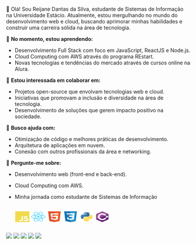 
👋 Olá! Sou Reijane Dantas da Silva, estudante de Sistemas de Informação na Universidade Estácio. Atualmente, estou mergulhando no mundo do desenvolvimento web e cloud, buscando aprimorar minhas habilidades e construir uma carreira sólida na área de tecnologia.

🔭 **No momento, estou aprendendo:**

* Desenvolvimento Full Stack com foco em JavaScript, ReactJS e Node.js.
* Cloud Computing com AWS através do programa REstart.
* Novas tecnologias e tendências do mercado através de cursos online na Alura.

🌱 **Estou interessada em colaborar em:**

* Projetos open-source que envolvam tecnologias web e cloud.
* Iniciativas que promovam a inclusão e diversidade na área de tecnologia.
* Desenvolvimento de soluções que gerem impacto positivo na sociedade.

🤔 **Busco ajuda com:**

* Otimização de código e melhores práticas de desenvolvimento.
* Arquitetura de aplicações em nuvem. 
* Conexão com outros profissionais da área e networking.

💬 **Pergunte-me sobre:**

* Desenvolvimento web (front-end e back-end).
* Cloud Computing com AWS.
* Minha jornada como estudante de Sistemas de Informação



  <div style="display: inline_block"><br>
  <img align="center" alt="Rafa-Js" height="30" width="40" src="https://raw.githubusercontent.com/devicons/devicon/master/icons/javascript/javascript-plain.svg">
  <img align="center" alt="Rafa-React" height="30" width="40" src="https://raw.githubusercontent.com/devicons/devicon/master/icons/react/react-original.svg">
  <img align="center" alt="Rafa-HTML" height="30" width="40" src="https://raw.githubusercontent.com/devicons/devicon/master/icons/html5/html5-original.svg">
  <img align="center" alt="Rafa-CSS" height="30" width="40" src="https://raw.githubusercontent.com/devicons/devicon/master/icons/css3/css3-original.svg">
  <img align="center" alt="Rafa-Python" height="30" width="40" src="https://raw.githubusercontent.com/devicons/devicon/master/icons/python/python-original.svg">
  <img align="center" alt="Rafa-Csharp" height="30" width="40" src="https://raw.githubusercontent.com/devicons/devicon/master/icons/csharp/csharp-original.svg">
</div>
  
  ##
 
<div> 
  <a href="https://www.youtube.com/channel/UCnGA-SBf2DvOliUNwsWB9QA" target="_blank"><img src="https://img.shields.io/badge/YouTube-FF0000?style=for-the-badge&logo=youtube&logoColor=white" target="_blank"></a>
  <a href="https://instagram.com/dantas.reijane" target="_blank"><img src="https://img.shields.io/badge/-Instagram-%23E4405F?style=for-the-badge&logo=instagram&logoColor=white" target="_blank"></a>
 	<a href="https://www.twitch.tv/reijanedantas" target="_blank"><img src="https://img.shields.io/badge/Twitch-9146FF?style=for-the-badge&logo=twitch&logoColor=white" target="_blank"></a>
  <a href = "mailto:contatorreijane.tec@gmail.com"><img src="https://img.shields.io/badge/-Gmail-%23333?style=for-the-badge&logo=gmail&logoColor=white" target="_blank"></a>
  <a href="https://www.linkedin.com/in/reijane-silva-dev/" target="_blank"><img src="https://img.shields.io/badge/-LinkedIn-%230077B5?style=for-the-badge&logo=linkedin&logoColor=white" target="_blank"></a> 
  
</div>
  

